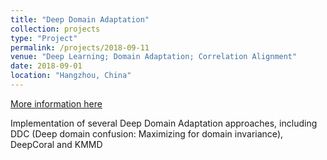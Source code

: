 ```yaml
---
title: "Deep Domain Adaptation"
collection: projects
type: "Project"
permalink: /projects/2018-09-11
venue: "Deep Learning; Domain Adaptation; Correlation Alignment"
date: 2018-09-01
location: "Hangzhou, China"
---
```

[More information here](https://github.com/chenchao666/Deep-Domain-Adaptation)

Implementation of several Deep Domain Adaptation approaches, including DDC (Deep domain confusion: Maximizing for domain invariance), DeepCoral and KMMD
